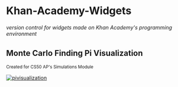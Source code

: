 # Khan-Academy-Widgets
###### version control for widgets made on Khan Academy's programming environment

## Monte Carlo Finding Pi Visualization
<sub> Created for CS50 AP's Simulations Module</sub>

[![pivisualization](http://annieechen.com/pivisualization.PNG)](https://www.khanacademy.org/computer-programming/monte-carlo-finding-the-value-of-pi/6530004791197696/)
